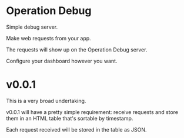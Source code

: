 # Operation Debug
Simple debug server.

Make web requests from your app.

The requests will show up on the Operation Debug server.

Configure your dashboard however you want.

# v0.0.1
This is a very broad undertaking.

v0.0.1 will have a pretty simple requirement:
receive requests and store them in an HTML table that's sortable by timestamp.

Each request received will be stored in the table as JSON.
